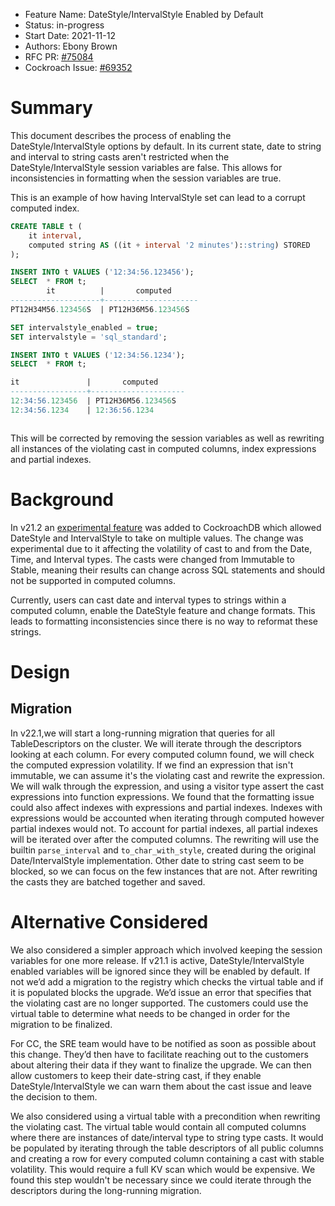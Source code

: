 - Feature Name: DateStyle/IntervalStyle Enabled by Default
- Status: in-progress
- Start Date: 2021-11-12
- Authors: Ebony Brown
- RFC PR: [#75084](https://github.com/cockroachdb/cockroach/pull/75084)
- Cockroach Issue: [#69352](https://github.com/cockroachdb/cockroach/issues/69352)

# Summary

This document describes the process of enabling the DateStyle/IntervalStyle
options by default. In its current state, date to string and interval to string
casts aren't restricted when the DateStyle/IntervalStyle session variables are
false. This allows for inconsistencies in formatting when the session variables
are true.

This is an example of how having IntervalStyle set can lead to a corrupt
computed index.
```sql
CREATE TABLE t (
    it interval,
    computed string AS ((it + interval '2 minutes')::string) STORED
);

INSERT INTO t VALUES ('12:34:56.123456');
SELECT  * FROM t;
        it          |       computed
--------------------+---------------------
PT12H34M56.123456S  | PT12H36M56.123456S

SET intervalstyle_enabled = true;
SET intervalstyle = 'sql_standard';

INSERT INTO t VALUES ('12:34:56.1234');
SELECT  * FROM t;

it               |       computed
-----------------+---------------------
12:34:56.123456  | PT12H36M56.123456S
12:34:56.1234    | 12:36:56.1234



```

This will be corrected by removing the session variables as well as rewriting
all instances of the violating cast in computed columns, index expressions and
partial indexes.

# Background



In v21.2 an [experimental feature](https://github.com/cockroachdb/cockroach/pull/67000)
was added to CockroachDB which allowed DateStyle and IntervalStyle to take on multiple
values. The change was experimental due to it affecting the volatility of cast
to and from the Date, Time, and Interval types. The casts were changed from
Immutable to Stable, meaning their results can change across SQL statements and
should not be supported in computed columns.

Currently, users can cast date and interval types to strings within a computed
column, enable the DateStyle feature and change formats. This leads to
formatting inconsistencies since there is no way to reformat these strings.

# Design

## Migration

In v22.1,we will start a long-running migration that queries for all
TableDescriptors on the cluster. We will iterate through the descriptors looking
at each column. For every computed column found, we will check the computed
expression volatility. If we find an expression that isn't immutable, we can
assume it's the violating cast and rewrite the expression. We will walk through
the expression, and using a visitor type assert the cast expressions into
function expressions. We found that the formatting issue could also affect
indexes with expressions and partial indexes. Indexes with expressions would be
accounted when iterating through computed however partial indexes would not. To
account for partial indexes, all partial indexes will be iterated over after the
computed columns. The rewriting will use the builtin `parse_interval` and
`to_char_with_style`, created during the original Date/IntervalStyle
implementation. Other date to string cast seem to be blocked, so we can focus on
the few instances that are not. After rewriting the casts they are batched
together and saved.


# Alternative Considered

We also considered a simpler approach which involved keeping the session
variables for one more release. If v21.1 is active, DateStyle/IntervalStyle
enabled variables will be ignored since they will be enabled by default. If not
we’d add a migration to the registry which checks the virtual table and if it is
populated blocks the upgrade. We’d issue an error that specifies that the
violating cast are no longer supported. The customers could use the virtual
table to determine what needs to be changed in order for the migration to be
finalized.

For CC, the SRE team would have to be notified as soon as possible about this
change. They’d then have to facilitate reaching out to the customers about
altering their data if they want to finalize the upgrade. We can then allow
customers to keep their date-string cast, if they enable DateStyle/IntervalStyle
we can warn them about the cast issue and leave the decision to them.

We also considered using a virtual table with a precondition when rewriting the
violating cast. The virtual table would contain all computed columns where there
are instances of date/interval type to string type casts. It would be populated
by iterating through the table descriptors of all public columns and creating a
row for every computed column containing a cast with stable volatility. This
would require a full KV scan which would be expensive. We found this step
wouldn't be necessary since we could iterate through the descriptors during the
long-running migration.


